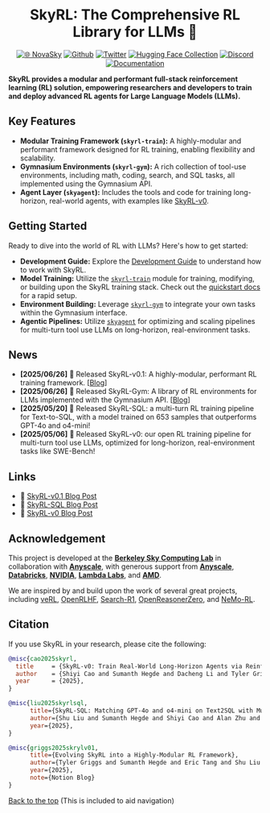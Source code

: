 <div align="center">

# SkyRL: The Comprehensive RL Library for LLMs 🚀

[![🌐 NovaSky](https://img.shields.io/badge/-Visit%20Website-5865F2?style=for-the-badge)](https://novasky-ai.github.io/)
[![Github](https://img.shields.io/badge/SkyRL-000000?style=for-the-badge&logo=github&logoColor=000&logoColor=white)](https://github.com/NovaSky-AI/SkyRL)
[![Twitter](https://img.shields.io/badge/NovaSky-white?style=for-the-badge&logo=X&logoColor=000&color=000&labelColor=white)](https://x.com/NovaSkyAI)
[![Hugging Face Collection](https://img.shields.io/badge/NovaSky-fcd022?style=for-the-badge&logo=huggingface&logoColor=000&labelColor)](https://huggingface.co/NovaSky-AI)
[![Discord](https://img.shields.io/badge/NovaSky-5865F2?style=for-the-badge&logo=discord&logoColor=white)](https://discord.gg/cJF2JUaaAN)
[![Documentation](https://img.shields.io/badge/Documentation-blue?style=for-the-badge&logo=readthedocs&logoColor=white)](https://skyrl.readthedocs.io/en/latest/)

</div>

**SkyRL provides a modular and performant full-stack reinforcement learning (RL) solution, empowering researchers and developers to train and deploy advanced RL agents for Large Language Models (LLMs).**

## Key Features

*   **Modular Training Framework (`skyrl-train`):** A highly-modular and performant framework designed for RL training, enabling flexibility and scalability.
*   **Gymnasium Environments (`skyrl-gym`):** A rich collection of tool-use environments, including math, coding, search, and SQL tasks, all implemented using the Gymnasium API.
*   **Agent Layer (`skyagent`):** Includes the tools and code for training long-horizon, real-world agents, with examples like [SkyRL-v0](https://novasky-ai.notion.site/skyrl-v0).

## Getting Started

Ready to dive into the world of RL with LLMs? Here's how to get started:

*   **Development Guide:** Explore the [Development Guide](https://skyrl.readthedocs.io/en/latest/getting-started/development.html) to understand how to work with SkyRL.
*   **Model Training:** Utilize the [`skyrl-train`](./skyrl-train) module for training, modifying, or building upon the SkyRL training stack. Check out the [quickstart docs](https://skyrl.readthedocs.io/en/latest/index.html) for a rapid setup.
*   **Environment Building:** Leverage [`skyrl-gym`](./skyrl-gym) to integrate your own tasks within the Gymnasium interface.
*   **Agentic Pipelines:** Utilize [`skyagent`](./skyagent) for optimizing and scaling pipelines for multi-turn tool use LLMs on long-horizon, real-environment tasks.

## News

*   **[2025/06/26]** 🎉 Released SkyRL-v0.1: A highly-modular, performant RL training framework. [[Blog](https://novasky-ai.notion.site/skyrl-v01)]
*   **[2025/06/26]** 🎉 Released SkyRL-Gym: A library of RL environments for LLMs implemented with the Gymnasium API. [[Blog](https://novasky-ai.notion.site/skyrl-v01)]
*   **[2025/05/20]** 🎉 Released SkyRL-SQL: a multi-turn RL training pipeline for Text-to-SQL, with a model trained on 653 samples that outperforms GPT-4o and o4-mini!
*   **[2025/05/06]** 🎉 Released SkyRL-v0: our open RL training pipeline for multi-turn tool use LLMs, optimized for long-horizon, real-environment tasks like SWE-Bench!

## Links

*   📜 [SkyRL-v0.1 Blog Post](https://novasky-ai.notion.site/skyrl-v01)
*   📜 [SkyRL-SQL Blog Post](https://novasky-ai.notion.site/skyrl-sql)
*   📜 [SkyRL-v0 Blog Post](https://novasky-ai.notion.site/skyrl-v0)

## Acknowledgement

This project is developed at the [**Berkeley Sky Computing Lab**](https://sky.cs.berkeley.edu/) in collaboration with [**Anyscale**](https://www.anyscale.com/), with generous support from [**Anyscale**](https://www.anyscale.com/), [**Databricks**](https://www.databricks.com/), [**NVIDIA**](https://developer.nvidia.com/brev), [**Lambda Labs**](https://lambdalabs.com/service/gpu-cloud?srsltid=AfmBOop5FnmEFTkavVtdZDsLWvHWNg6peXtat-OXJ9MW5GMNsk756PE5), and [**AMD**](https://www.amd.com/en.html).

We are inspired by and build upon the work of several great projects, including [veRL](https://github.com/volcengine/verl), [OpenRLHF](https://github.com/OpenRLHF/OpenRLHF), [Search-R1](https://github.com/PeterGriffinJin/Search-R1), [OpenReasonerZero](https://github.com/Open-Reasoner-Zero/Open-Reasoner-Zero), and [NeMo-RL](https://github.com/NVIDIA-NeMo/RL).

## Citation

If you use SkyRL in your research, please cite the following:

```bibtex
@misc{cao2025skyrl,
  title     = {SkyRL-v0: Train Real-World Long-Horizon Agents via Reinforcement Learning},
  author    = {Shiyi Cao and Sumanth Hegde and Dacheng Li and Tyler Griggs and Shu Liu and Eric Tang and Jiayi Pan and Xingyao Wang and Akshay Malik and Graham Neubig and Kourosh Hakhamaneshi and Richard Liaw and Philipp Moritz and Matei Zaharia and Joseph E. Gonzalez and Ion Stoica},
  year      = {2025},
}
```

```bibtex
@misc{liu2025skyrlsql,
      title={SkyRL-SQL: Matching GPT-4o and o4-mini on Text2SQL with Multi-Turn RL},
      author={Shu Liu and Sumanth Hegde and Shiyi Cao and Alan Zhu and Dacheng Li and Tyler Griggs and Eric Tang and Akshay Malik and Kourosh Hakhamaneshi and Richard Liaw and Philipp Moritz and Matei Zaharia and Joseph E. Gonzalez and Ion Stoica},
      year={2025},
}
```

```bibtex
@misc{griggs2025skrylv01,
      title={Evolving SkyRL into a Highly-Modular RL Framework},
      author={Tyler Griggs and Sumanth Hegde and Eric Tang and Shu Liu and Shiyi Cao and Dacheng Li and Charlie Ruan and Philipp Moritz and Kourosh Hakhamaneshi and Richard Liaw and Akshay Malik and Matei Zaharia and Joseph E. Gonzalez and Ion Stoica},
      year={2025},
      note={Notion Blog}
}
```

[Back to the top](#) (This is included to aid navigation)